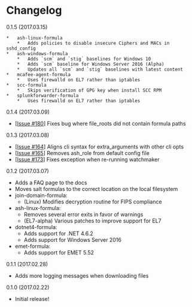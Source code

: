 # Changelog

0.1.5 (2017.03.15)

    *   ash-linux-formula
        *   Adds policies to disable insecure Ciphers and MACs in sshd_config
    *   ash-windows-formula
        *   Adds `scm` and `stig` baselines for Windows 10
        *   Adds `scm` baseline for Windows Server 2016 (Alpha)
        *   Updates all `scm` and `stig` baselines with latest content
    *   mcafee-agent-formula
        *   Uses firewalld on EL7 rather than iptables
    *   scc-formula
        *   Skips verification of GPG key when install SCC RPM
    *   splunkforwarder-formula
        *   Uses firewalld on EL7 rather than iptables

0.1.4 (2017.03.09)

*   [[Issue #180][180]] Fixes bug where file_roots did not contain formula paths

[180]: https://github.com/plus3it/watchmaker/issues/180

0.1.3 (2017.03.08)

*   [[Issue #164][164]] Aligns cli syntax for extra_arguments with other cli opts
*   [[Issue #165][165]] Removes ash_role from default config file
*   [[Issue #173][173]] Fixes exception when re-running watchmaker

[173]: https://github.com/plus3it/watchmaker/issues/173
[164]: https://github.com/plus3it/watchmaker/issues/164
[165]: https://github.com/plus3it/watchmaker/issues/165

0.1.2 (2017.03.07)

*   Adds a FAQ page to the docs
*   Moves salt formulas to the correct location on the local filesystem
*   join-domain-formula:
    *   (Linux) Modifies decryption routine for FIPS compliance
*   ash-linux-formula:
    *   Removes several error exits in favor of warnings
    *   (EL7-alpha) Various patches to improve support for EL7
*   dotnet4-formula:
    *   Adds support for .NET 4.6.2
    *   Adds support for Windows Server 2016
*   emet-formula:
    *   Adds support for EMET 5.52

0.1.1 (2017.02.28)

*   Adds more logging messages when downloading files

0.1.0 (2017.02.22)

*   Initial release!
